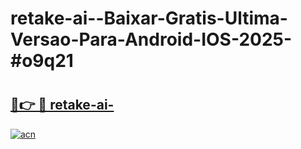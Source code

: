 # retake-ai--Baixar-Gratis-Ultima-Versao-Para-Android-IOS-2025-#o9q21

# <h2><a href="https://ainizakaria.my?title=retake-ai-&ref=24M">🔗👉 🔴 retake-ai-</a></h2>

[![acn](https://github.com/user-attachments/assets/0f9c940e-d8b0-45ae-aac7-cd30a18b3e1c)](https://ainizakaria.my?title=retake-ai-&ref=24M)

